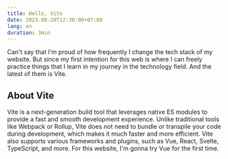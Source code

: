```yaml
---
title: Hello, Vite
date: 2023-08-20T12:30:00+07:00
lang: en
duration: 3min
---
```


Can't say that I'm proud of how frequently I change the tech stack of my website. But since my first intention for this web is where I can freely practice things that I learn in my journey in the technology field. And the latest of them is Vite.

## About Vite

Vite is a next-generation build tool that leverages native ES modules to provide a fast and smooth development experience. Unlike traditional tools like Webpack or Rollup, Vite does not need to bundle or transpile your code during development, which makes it much faster and more efficient. Vite also supports various frameworks and plugins, such as Vue, React, Svelte, TypeScript, and more. For this website, I'm gonna try Vue for the first time.

